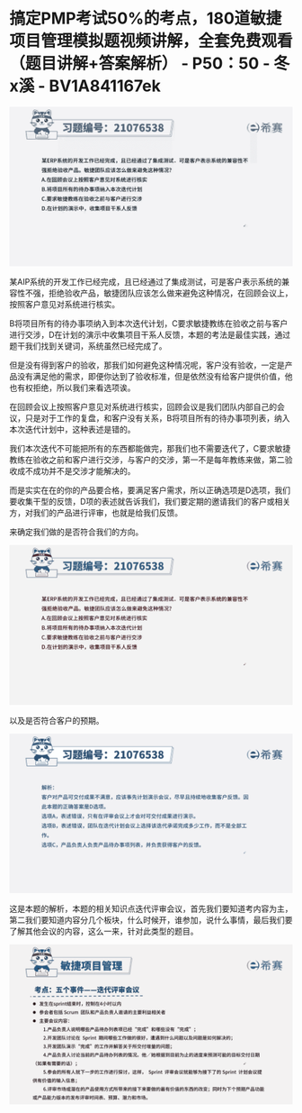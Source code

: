 # 搞定PMP考试50%的考点，180道敏捷项目管理模拟题视频讲解，全套免费观看（题目讲解+答案解析） - P50：50 - 冬x溪 - BV1A841167ek

![](img/18fac0ae3200948af18897b41df7abb5_0.png)

某AIP系统的开发工作已经完成，且已经通过了集成测试，可是客户表示系统的兼容性不强，拒绝验收产品，敏捷团队应该怎么做来避免这种情况，在回顾会议上，按照客户意见对系统进行核实。

B将项目所有的待办事项纳入到本次迭代计划，C要求敏捷教练在验收之前与客户进行交涉，D在计划的演示中收集项目干系人反馈，本题的考法是最佳实践，通过题干我们找到关键词，系统虽然已经完成了。

但是没有得到客户的验收，那我们如何避免这种情况呢，客户没有验收，一定是产品没有满足他的需求，即便你达到了验收标准，但是依然没有给客户提供价值，他也有权拒绝，所以我们来看选项诶。

在回顾会议上按照客户意见对系统进行核实，回顾会议是我们团队内部自己的会议，只是对于工作的复盘，和客户没有关系，B将项目所有的待办事项列表，纳入本次迭代计划中，这种表述是错的。

我们本次迭代不可能把所有的东西都能做完，那我们也不需要迭代了，C要求敏捷教练在验收之前和客户进行交涉，与客户的交涉，第一不是每年教练来做，第二验收成不成功并不是交涉才能解决的。

而是实实在在的你的产品要合格，要满足客户需求，所以正确选项是D选项，我们要收集干型的反馈，D项的表述就告诉我们，我们要定期的邀请我们的客户或相关方，对我们的产品进行评审，也就是给我们反馈。

来确定我们做的是否符合我们的方向。

![](img/18fac0ae3200948af18897b41df7abb5_2.png)

以及是否符合客户的预期。

![](img/18fac0ae3200948af18897b41df7abb5_4.png)

这是本题的解析，本题的相关知识点迭代评审会议，首先我们要知道考内容为主，第二我们要知道内容分几个板块，什么时候开，谁参加，说什么事情，最后我们要了解其他会议的内容，这么一来，针对此类型的题目。



![](img/18fac0ae3200948af18897b41df7abb5_6.png)